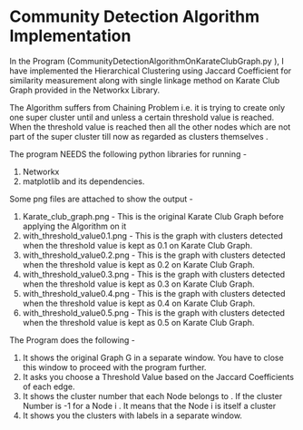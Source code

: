# Community Detection Algorithm Implementation
In the Program (CommunityDetectionAlgorithmOnKarateClubGraph.py ),  I have implemented the Hierarchical Clustering using Jaccard Coefficient for similarity measurement along with single linkage method on Karate Club Graph provided in the Networkx Library.

The Algorithm suffers from Chaining Problem i.e. it is trying to create only one super cluster until and unless a certain threshold value is reached. When the threshold value is reached then all the other nodes which are not part of the super cluster till now as regarded as clusters themselves . 

The program NEEDS the following python libraries for running -
1) Networkx
2) matplotlib and its dependencies.


Some png files are attached to show the output -
1) Karate_club_graph.png - This is the original Karate Club Graph before applying the Algorithm on it
2) with_threshold_value0.1.png - This is the graph with clusters detected when the threshold value is kept as 0.1 on Karate Club Graph.
3) with_threshold_value0.2.png - This is the graph with clusters detected when the threshold value is kept as 0.2 on Karate Club Graph.
4) with_threshold_value0.3.png - This is the graph with clusters detected when the threshold value is kept as 0.3 on Karate Club Graph.
5) with_threshold_value0.4.png - This is the graph with clusters detected when the threshold value is kept as 0.4 on Karate Club Graph.
5) with_threshold_value0.5.png - This is the graph with clusters detected when the threshold value is kept as 0.5 on Karate Club Graph.

The Program does the following -
1) It shows the original Graph G in a separate window. You have to close this window to proceed with the program further.
2) It asks you choose a Threshold Value based on the Jaccard Coefficients of each edge.
3) It shows the cluster number that each Node belongs to . If the cluster Number is -1 for a Node i . It means that the Node i is itself a cluster
4) It shows you the clusters with labels in a separate window.
